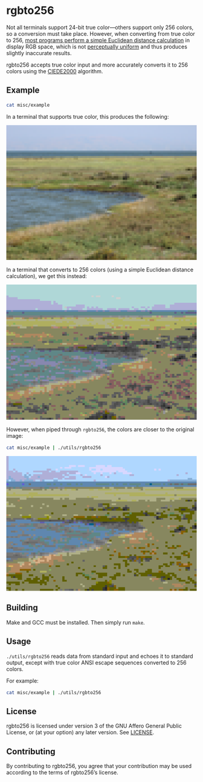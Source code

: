 rgbto256
========

Not all terminals support 24-bit true color—others support only 256 colors, so
a conversion must take place. However, when converting from true color to 256,
[most programs perform a simple Euclidean distance calculation][1] in display
RGB space, which is not [perceptually uniform][2] and thus produces slightly
inaccurate results.

rgbto256 accepts true color input and more accurately converts it to 256 colors
using the [CIEDE2000][3] algorithm.

[1]: https://github.com/termstandard/colors/blob/master/README.md#note-about-color-differences
[2]: https://en.wikipedia.org/wiki/Color_difference#Uniform_color_spaces
[3]: https://en.wikipedia.org/wiki/Color_difference#CIEDE2000

Example
-------

```bash
cat misc/example
```

In a terminal that supports true color, this produces the following:

![original image](misc/original.png)

In a terminal that converts to 256 colors (using a simple Euclidean distance
calculation), we get this instead:

![usual 256 color conversion](misc/256-1.png)

However, when piped through `rgbto256`, the colors are closer to the original
image:

```bash
cat misc/example | ./utils/rgbto256
```

![result when run through rgbto256](misc/256-2.png)

Building
--------

Make and GCC must be installed. Then simply run `make`.

Usage
-----

`./utils/rgbto256` reads data from standard input and echoes it to standard
output, except with true color ANSI escape sequences converted to 256 colors.

For example:

```bash
cat misc/example | ./utils/rgbto256
```

License
-------

rgbto256 is licensed under version 3 of the GNU Affero General Public License,
or (at your option) any later version. See [LICENSE](LICENSE).

Contributing
------------

By contributing to rgbto256, you agree that your contribution may be used
according to the terms of rgbto256’s license.
